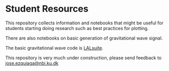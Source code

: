 # Student Resources

This repository collects information and notebooks that might be useful for students starting doing research such as best practices for plotting.

There are also notebooks on basic generation of gravitational wave signal.

The basic gravitational wave code is [LALsuite](https://docs.ligo.org/lscsoft/lalsuite/lalsimulation/index.html).

This repository is very much under construction, please send feedback to jose.ezquiaga@nbi.ku.dk
